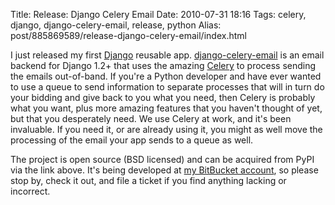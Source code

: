 Title: Release: Django Celery Email
Date: 2010-07-31 18:16
Tags: celery, django, django-celery-email, release, python
Alias: post/885869589/release-django-celery-email/index.html

I just released my first [Django](http://djangoproject.com) reusable app. [django-celery-email](http://pypi.python.org/pypi/django-celery-email) is an email backend for Django 1.2+ that uses the amazing [Celery](http://celeryproject.org) to process sending the emails out-of-band. If you're a Python developer and have ever wanted to use a queue to send information to separate processes that will in turn do your bidding and give back to you what you need, then Celery is probably what you want, plus more amazing features that you haven't thought of yet, but that you desperately need. We use Celery at work, and it's been invaluable. If you need it, or are already using it, you might as well move the processing of the email your app sends to a queue as well.

The project is open source (BSD licensed) and can be acquired from PyPI via the link above. It's being developed at [my BitBucket account](http://bitbucket.org/pmclanahan/django-celery-email), so please stop by, check it out, and file a ticket if you find anything lacking or incorrect.
